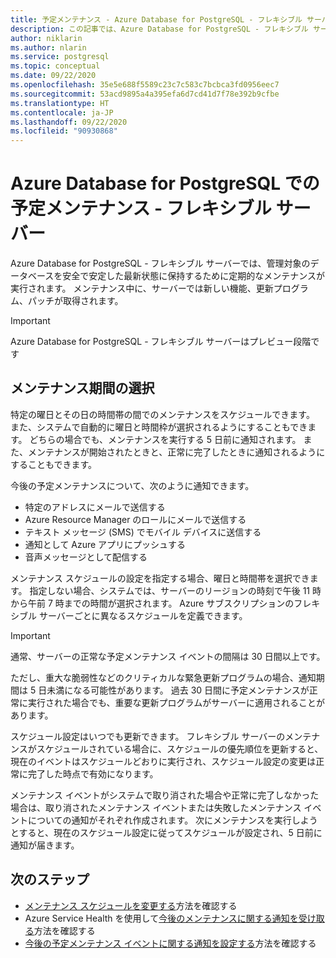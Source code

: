 ```yaml
---
title: 予定メンテナンス - Azure Database for PostgreSQL - フレキシブル サーバー
description: この記事では、Azure Database for PostgreSQL - フレキシブル サーバーでの予定メンテナンス機能について説明します。
author: niklarin
ms.author: nlarin
ms.service: postgresql
ms.topic: conceptual
ms.date: 09/22/2020
ms.openlocfilehash: 35e5e688f5589c23c7c583c7bcbca3fd0956eec7
ms.sourcegitcommit: 53acd9895a4a395efa6d7cd41d7f78e392b9cfbe
ms.translationtype: HT
ms.contentlocale: ja-JP
ms.lasthandoff: 09/22/2020
ms.locfileid: "90930868"
---
```

# <a name="scheduled-maintenance-in-azure-database-for-postgresql--flexible-server"></a>Azure Database for PostgreSQL での予定メンテナンス - フレキシブル サーバー
 
Azure Database for PostgreSQL - フレキシブル サーバーでは、管理対象のデータベースを安全で安定した最新状態に保持するために定期的なメンテナンスが実行されます。 メンテナンス中に、サーバーでは新しい機能、更新プログラム、パッチが取得されます。
 
> [!IMPORTANT]
> Azure Database for PostgreSQL - フレキシブル サーバーはプレビュー段階です
 
## <a name="selecting-a-maintenance-window"></a>メンテナンス期間の選択
 
特定の曜日とその日の時間帯の間でのメンテナンスをスケジュールできます。 また、システムで自動的に曜日と時間枠が選択されるようにすることもできます。 どちらの場合でも、メンテナンスを実行する 5 日前に通知されます。 また、メンテナンスが開始されたときと、正常に完了したときに通知されるようにすることもできます。
 
今後の予定メンテナンスについて、次のように通知できます。
 
* 特定のアドレスにメールで送信する
* Azure Resource Manager のロールにメールで送信する
* テキスト メッセージ (SMS) でモバイル デバイスに送信する
* 通知として Azure アプリにプッシュする
* 音声メッセージとして配信する
 
メンテナンス スケジュールの設定を指定する場合、曜日と時間帯を選択できます。 指定しない場合、システムでは、サーバーのリージョンの時刻で午後 11 時から午前 7 時までの時間が選択されます。 Azure サブスクリプションのフレキシブル サーバーごとに異なるスケジュールを定義できます。 
 
> [!IMPORTANT]
> 通常、サーバーの正常な予定メンテナンス イベントの間隔は 30 日間以上です。
>
> ただし、重大な脆弱性などのクリティカルな緊急更新プログラムの場合、通知期間は 5 日未満になる可能性があります。 過去 30 日間に予定メンテナンスが正常に実行された場合でも、重要な更新プログラムがサーバーに適用されることがあります。

スケジュール設定はいつでも更新できます。 フレキシブル サーバーのメンテナンスがスケジュールされている場合に、スケジュールの優先順位を更新すると、現在のイベントはスケジュールどおりに実行され、スケジュール設定の変更は正常に完了した時点で有効になります。 

メンテナンス イベントがシステムで取り消された場合や正常に完了しなかった場合は、取り消されたメンテナンス イベントまたは失敗したメンテナンス イベントについての通知がそれぞれ作成されます。 次にメンテナンスを実行しようとすると、現在のスケジュール設定に従ってスケジュールが設定され、5 日前に通知が届きます。
 
## <a name="next-steps"></a>次のステップ
 
* [メンテナンス スケジュールを変更する](how-to-maintenance-portal.md)方法を確認する
* Azure Service Health を使用して[今後のメンテナンスに関する通知を受け取る](/azure/service-health/service-notifications.md)方法を確認する
* [今後の予定メンテナンス イベントに関する通知を設定する](/azure/service-health/resource-health-alert-monitor-guide.md)方法を確認する
